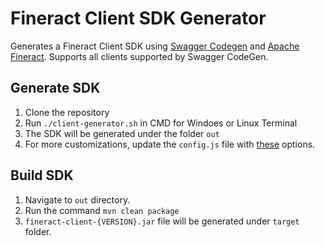 # Fineract Client SDK Generator

Generates a Fineract Client SDK using [Swagger Codegen](https://github.com/swagger-api/swagger-codegen) and [Apache Fineract](https://github.com/apache/fineract). Supports all clients supported by Swagger CodeGen.

## Generate SDK

1. Clone the repository
2. Run `./client-generator.sh` in CMD for Windoes or Linux Terminal
3. The SDK will be generated under the folder `out`
4. For more customizations, update the `config.js` file with [these](https://gist.github.com/Grandolf49/2d222c3d1d0b834ad8f02b5fde8b4c14) options.

## Build SDK
1. Navigate to `out` directory.
2. Run the command `mvn clean package`
3. `fineract-client-{VERSION}.jar` file will be generated under `target` folder.
